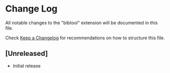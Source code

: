 # Change Log
All notable changes to the "bibtool" extension will be documented in this file.

Check [Keep a Changelog](http://keepachangelog.com/) for recommendations on how to structure this file.

## [Unreleased]
- Initial release
